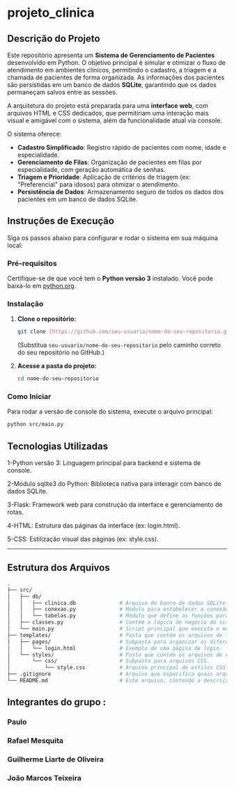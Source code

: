 # projeto_clinica

## Descrição do Projeto

Este repositório apresenta um **Sistema de Gerenciamento de Pacientes** desenvolvido em Python. O objetivo principal é simular e otimizar o fluxo de atendimento em ambientes clínicos, permitindo o cadastro, a triagem e a chamada de pacientes de forma organizada. As informações dos pacientes são persistidas em um banco de dados **SQLite**, garantindo que os dados permaneçam salvos entre as sessões.

A arquitetura do projeto está preparada para uma **interface web**, com arquivos HTML e CSS dedicados, que permitiriam uma interação mais visual e amigável com o sistema, além da funcionalidade atual via console.

O sistema oferece:
* **Cadastro Simplificado**: Registro rápido de pacientes com nome, idade e especialidade.
* **Gerenciamento de Filas**: Organização de pacientes em filas por especialidade, com geração automática de senhas.
* **Triagem e Prioridade**: Aplicação de critérios de triagem (ex: "Preferencial" para idosos) para otimizar o atendimento.
* **Persistência de Dados**: Armazenamento seguro de todos os dados dos pacientes em um banco de dados SQLite.

## Instruções de Execução

Siga os passos abaixo para configurar e rodar o sistema em sua máquina local:

### Pré-requisitos

Certifique-se de que você tem o **Python versão 3** instalado. Você pode baixá-lo em [python.org](https://www.python.org/).

### Instalação

1.  **Clone o repositório:**
    ```bash
    git clone [https://github.com/seu-usuario/nome-do-seu-repositorio.git](https://github.com/seu-usuario/nome-do-seu-repositorio.git)
    ```
    (Substitua `seu-usuario/nome-do-seu-repositorio` pelo caminho correto do seu repositório no GitHub.)

2.  **Acesse a pasta do projeto:**
    ```bash
    cd nome-do-seu-repositorio
    ```

### Como Iniciar

Para rodar a versão de console do sistema, execute o arquivo principal:
```bash
python src/main.py
```

## Tecnologias Utilizadas

1-Python versão 3: Linguagem principal para backend e sistema de console.

2-Módulo sqlite3 do Python: Biblioteca nativa para interagir com banco de dados SQLite.

3-Flask: Framework web para construção da interface e gerenciamento de rotas.

4-HTML: Estrutura das páginas da interface (ex: login.html).

5-CSS: Estilização visual das páginas (ex: style.css).



---

## Estrutura dos Arquivos
```bash
.
├── src/
│   ├── db/
│   │   ├── clinica.db              # Arquivo do banco de dados SQLite (criado na primeira execução).
│   │   ├── conexao.py              # Módulo para estabelecer a conexão com o banco de dados SQLite.
│   │   └── tabelas.py              # Módulo que define as funções para criar a tabela de usuários e realizar operações CRUD básicas.
│   ├── classes.py                  # Contém a lógica de negócio do sistema e a estrutura de fila (ex: `GerenciadorPacientes`).
│   └── main.py                     # Script principal que executa o menu interativo e interage com o sistema.
├── templates/                      # Pasta que contém os arquivos de template HTML.
│   ├── pages/                      # Subpasta para organizar as diferentes páginas HTML.
│   │   └── login.html              # Exemplo de uma página de login.
│   └── styles/                     # Pasta que contém os arquivos de estilo para a interface web.
│       └── css/                    # Subpasta para arquivos CSS.
│           └── style.css           # Arquivo principal de estilos CSS.
├── .gitignore                      # Arquivo que especifica quais arquivos e diretórios o Git deve ignorar (ex: arquivos de banco de dados,                                     caches, etc.).
└── README.md                       # Este arquivo, contendo a descrição do projeto e instruções.
``` 
## Integrantes do grupo :

### Paulo 
### Rafael Mesquita 
### Guilherme Liarte de Oliveira 
### João Marcos Teixeira 
